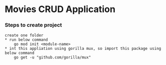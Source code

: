 
# Movies CRUD Application
### Steps to create project
    create one folder
    * run below command
        go mod init <module-name>
    * int this appliation using gorilla mux, so import this package using below command
        go get -u "github.com/gorilla/mux"